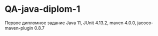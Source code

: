 # QA-java-diplom-1
Первое дипломное задание
Java 11, JUnit 4.13.2, maven 4.0.0, jacoco-maven-plugin 0.8.7
